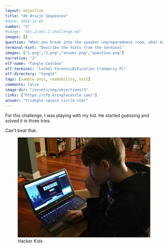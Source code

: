 ```yaml
---
layout: objective
title: "de Bruijn Sequences"
#date: 2018-12-03
number: "3"
#image: "obj.2/obj.2.challenge.md"
images: []
question: "When you break into the speaker unpreparedness room, what does Morcel Nougat say? For hints on achieving this objective, please visit Tangle Coalbox and help him with Lethal ForensicELFication Cranberry Pi terminal challenge."
terminal-hint: "Describe the hints from the terminal"
images: ["1.png","2.png","answer.png","question.png"]
narrative: "2"
elf-name: "Tangle Coalbox"
elf-terminal: "Lethal ForensicELFication Cranberry Pi"
elf-directory: "tangle"
tags: [sample post, readability, test]
comments: false
image-dir: "/assets/img/objectives/3"
links: ["https://cfp.kringlecastle.com/"]
answer: "triangle square circle star"
---
```


For this challenge, I was playing with my kid.  He started guessing and solved it in three tries. 


Can't beat that.

<figure>
	<img src="/assets/img/objectives/3/1.png">
	<figcaption>Hacker Kids</figcaption>
</figure>
